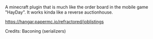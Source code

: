 A minecraft plugin that is much like the order board in the mobile game "HayDay".
It works kinda like a reverse auctionhouse.

https://hangar.papermc.io/refractored/joblistings

Credits:
Baconing (serializers)
